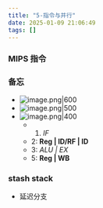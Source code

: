 ```yaml
---
title: "5-指令与并行"
date: 2025-01-09 21:06:49
tags: []
---
```

### MIPS 指令



### 备忘

- ![image.png|600](https://how-to-1258460161.cos.ap-shanghai.myqcloud.com/how-to/20250109210343.webp)
- ![image.png|500](https://how-to-1258460161.cos.ap-shanghai.myqcloud.com/how-to/20250109210522.webp)
- ![image.png|400](https://how-to-1258460161.cos.ap-shanghai.myqcloud.com/how-to/20250109212951.webp)
    - 1. *IF*
    - 2: **Reg | ID/RF | ID**
    - 3: *ALU | EX*
    - 5: **Reg | WB**

### stash stack

- 延迟分支
